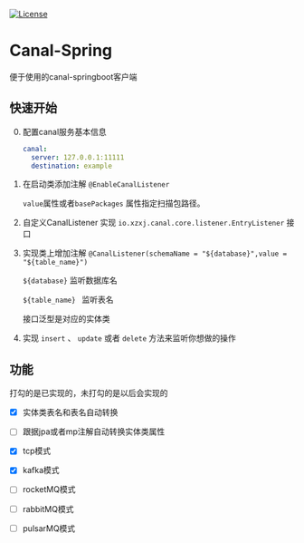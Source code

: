 [![License](https://img.shields.io/badge/License-Apache%202.0-blue.svg)](https://github.com/xizixuejie/canal-spring/blob/master/LICENSE)

# Canal-Spring

便于使用的canal-springboot客户端

## 快速开始

0. 配置canal服务基本信息

    ```yaml
    canal:
      server: 127.0.0.1:11111
      destination: example
    ```

1. 在启动类添加注解 `@EnableCanalListener`

   `value`属性或者`basePackages` 属性指定扫描包路径。

2. 自定义CanalListener 实现 `io.xzxj.canal.core.listener.EntryListener` 接口
3. 实现类上增加注解 `@CanalListener(schemaName = "${database}",value = "${table_name}")` 

   `${database}` 监听数据库名

    `${table_name} ` 监听表名

   接口泛型是对应的实体类
4. 实现 `insert`  、 `update` 或者 `delete` 方法来监听你想做的操作



## 功能

打勾的是已实现的，未打勾的是以后会实现的

- [x] 实体类表名和表名自动转换
- [ ] 跟据jpa或者mp注解自动转换实体类属性
- [x] tcp模式
- [x] kafka模式
- [ ] rocketMQ模式
- [ ] rabbitMQ模式
- [ ] pulsarMQ模式

